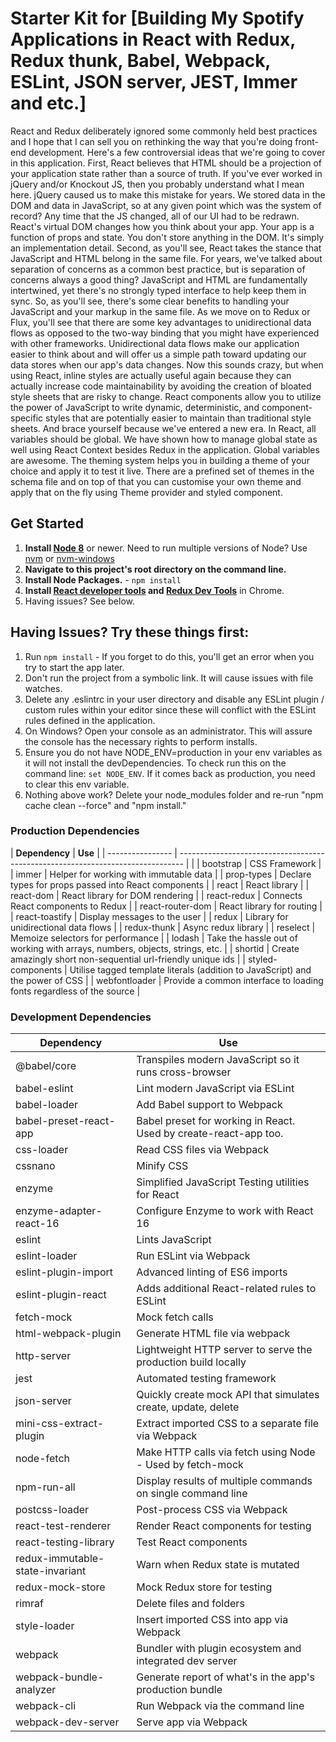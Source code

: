 # Starter Kit for [Building My Spotify Applications in React with Redux, Redux thunk, Babel, Webpack, ESLint, JSON server, JEST, Immer and etc.]

 React and Redux deliberately ignored some commonly held best practices and I hope that I can sell you on rethinking the way that you're doing front-end development. Here's a few controversial ideas that we're going to cover in this application. First, React believes that HTML should be a projection of your application state rather than a source of truth. If you've ever worked in jQuery and/or Knockout JS, then you probably understand what I mean here. jQuery caused us to make this mistake for years. We stored data in the DOM and data in JavaScript, so at any given point which was the system of record? Any time that the JS changed, all of our UI had to be redrawn. React's virtual DOM changes how you think about your app. Your app is a function of props and state. You don't store anything in the DOM. It's simply an implementation detail. Second, as you'll see, React takes the stance that JavaScript and HTML belong in the same file. For years, we've talked about separation of concerns as a common best practice, but is separation of concerns always a good thing? JavaScript and HTML are fundamentally intertwined, yet there's no strongly typed interface to help keep them in sync. So, as you'll see, there's some clear benefits to handling your JavaScript and your markup in the same file. As we move on to Redux or Flux, you'll see that there are some key advantages to unidirectional data flows as opposed to the two-way binding that you might have experienced with other frameworks. Unidirectional data flows make our application easier to think about and will offer us a simple path toward updating our data stores when our app's data changes. Now this sounds crazy, but when using React, inline styles are actually useful again because they can actually increase code maintainability by avoiding the creation of bloated style sheets that are risky to change. React components allow you to utilize the power of JavaScript to write dynamic, deterministic, and component-specific styles that are potentially easier to maintain than traditional style sheets. And brace yourself because we've entered a new era. In React, all variables should be global. We have shown how to manage global state as well using React Context besides Redux in the application. Global variables are awesome. The theming system helps you in building a theme of your choice and apply it to test it live. There are a prefined set of themes in the schema file and on top of that you can customise your own theme and apply that on the fly using Theme provider and styled component.

## Get Started

1. **Install [Node 8](https://nodejs.org)** or newer. Need to run multiple versions of Node? Use [nvm](https://github.com/creationix/nvm) or [nvm-windows](https://github.com/coreybutler/nvm-windows)
2. **Navigate to this project's root directory on the command line.**
3. **Install Node Packages.** - `npm install`
4. **Install [React developer tools](https://chrome.google.com/webstore/detail/react-developer-tools/fmkadmapgofadopljbjfkapdkoienihi?hl=en) and [Redux Dev Tools](https://chrome.google.com/webstore/detail/redux-devtools/lmhkpmbekcpmknklioeibfkpmmfibljd?hl=en)** in Chrome.
5. Having issues? See below.

## Having Issues? Try these things first:

1. Run `npm install` - If you forget to do this, you'll get an error when you try to start the app later.
2. Don't run the project from a symbolic link. It will cause issues with file watches.
3. Delete any .eslintrc in your user directory and disable any ESLint plugin / custom rules within your editor since these will conflict with the ESLint rules defined in the application.
4. On Windows? Open your console as an administrator. This will assure the console has the necessary rights to perform installs.
5. Ensure you do not have NODE_ENV=production in your env variables as it will not install the devDependencies. To check run this on the command line: `set NODE_ENV`. If it comes back as production, you need to clear this env variable.
6. Nothing above work? Delete your node_modules folder and re-run "npm cache clean --force" and "npm install."

### Production Dependencies

| **Dependency**    | **Use**                                                                         |
| ----------------  | ------------------------------------------------------------------------------- |                            |
| bootstrap         | CSS Framework                                                                   |
| immer             | Helper for working with immutable data                                          |
| prop-types        | Declare types for props passed into React components                            |
| react             | React library                                                                   |
| react-dom         | React library for DOM rendering                                                 |
| react-redux       | Connects React components to Redux                                              |
| react-router-dom  | React library for routing                                                       |
| react-toastify    | Display messages to the user                                                    |
| redux             | Library for unidirectional data flows                                           |
| redux-thunk       | Async redux library                                                             |
| reselect          | Memoize selectors for performance                                               |
| lodash            | Take the hassle out of working with arrays, numbers, objects, strings, etc.     |
| shortid           | Create amazingly short non-sequential url-friendly unique ids                   |
| styled-components | Utilise tagged template literals (addition to JavaScript) and the power of CSS  |
| webfontloader     | Provide a common interface to loading fonts regardless of the source            |

### Development Dependencies

| **Dependency**                  | **Use**                                                          |
| ------------------------------- | ---------------------------------------------------------------- |
| @babel/core                     | Transpiles modern JavaScript so it runs cross-browser            |
| babel-eslint                    | Lint modern JavaScript via ESLint                                |
| babel-loader                    | Add Babel support to Webpack                                     |
| babel-preset-react-app          | Babel preset for working in React. Used by create-react-app too. |
| css-loader                      | Read CSS files via Webpack                                       |
| cssnano                         | Minify CSS                                                       |
| enzyme                          | Simplified JavaScript Testing utilities for React                |
| enzyme-adapter-react-16         | Configure Enzyme to work with React 16                           |
| eslint                          | Lints JavaScript                                                 |
| eslint-loader                   | Run ESLint via Webpack                                           |
| eslint-plugin-import            | Advanced linting of ES6 imports                                  |
| eslint-plugin-react             | Adds additional React-related rules to ESLint                    |
| fetch-mock                      | Mock fetch calls                                                 |
| html-webpack-plugin             | Generate HTML file via webpack                                   |
| http-server                     | Lightweight HTTP server to serve the production build locally    |
| jest                            | Automated testing framework                                      |
| json-server                     | Quickly create mock API that simulates create, update, delete    |
| mini-css-extract-plugin         | Extract imported CSS to a separate file via Webpack              |
| node-fetch                      | Make HTTP calls via fetch using Node - Used by fetch-mock        |
| npm-run-all                     | Display results of multiple commands on single command line      |
| postcss-loader                  | Post-process CSS via Webpack                                     |
| react-test-renderer             | Render React components for testing                              |
| react-testing-library           | Test React components                                            |
| redux-immutable-state-invariant | Warn when Redux state is mutated                                 |
| redux-mock-store                | Mock Redux store for testing                                     |
| rimraf                          | Delete files and folders                                         |
| style-loader                    | Insert imported CSS into app via Webpack                         |
| webpack                         | Bundler with plugin ecosystem and integrated dev server          |
| webpack-bundle-analyzer         | Generate report of what's in the app's production bundle         |
| webpack-cli                     | Run Webpack via the command line                                 |
| webpack-dev-server              | Serve app via Webpack                                            |
